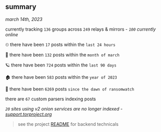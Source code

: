 
## summary
_march 14th, 2023_

currently tracking `136` groups across `249` relays & mirrors - _`100` currently online_

⏲ there have been `17` posts within the `last 24 hours`

🦈 there have been `132` posts within the `month of march`

🪐 there have been `724` posts within the `last 90 days`

🏚 there have been `583` posts within the `year of 2023`

🦕 there have been `6269` posts `since the dawn of ransomwatch`

there are `67` custom parsers indexing posts

_`20` sites using v2 onion services are no longer indexed - [support.torproject.org](https://support.torproject.org/onionservices/v2-deprecation/)_

> see the project [README](https://github.com/joshhighet/ransomwatch#ransomwatch--) for backend technicals
